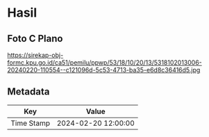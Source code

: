 # Hasil

## Foto C Plano

https://sirekap-obj-formc.kpu.go.id/ca51/pemilu/ppwp/53/18/10/20/13/5318102013006-20240220-110554--c121096d-5c53-4713-ba35-e6d8c36416d5.jpg


## Metadata

| Key        | Value               |
| ---------- | ------------------- |
| Time Stamp | 2024-02-20 12:00:00 |



